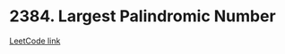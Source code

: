 # 2384. Largest Palindromic Number

[LeetCode link](https://leetcode.com/problems/largest-palindromic-number/)
